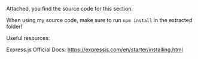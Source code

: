 Attached, you find the source code for this section.

When using my source code, make sure to run ``npm install`` in the extracted folder!

Useful resources:

Express.js Official Docs: https://expressjs.com/en/starter/installing.html